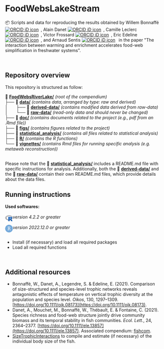# FoodWebsLakeStream
📦 Scripts and data for reproducing the results obtained by Willem Bonnaffé <a itemprop="sameAs" content="https://orcid.org/0000-0002-5053-8891" href="https://orcid.org/0000-0002-5053-8891" target="orcid.widget" rel="noopener noreferrer" style="vertical-align:top;"><img src="https://orcid.org/sites/default/files/images/orcid_16x16.png" style="width:1em;margin-right:.5em;" alt="ORCID iD icon"></a>, Alain Danet <a itemprop="sameAs" content="https://orcid.org/0000-0002-1592-9483" href="https://orcid.org/0000-0002-1592-9483" target="orcid.widget" rel="noopener noreferrer" style="vertical-align:top;"><img src="https://orcid.org/sites/default/files/images/orcid_16x16.png" style="width:1em;margin-right:.5em;" alt="ORCID iD icon"></a>, Camille Leclerc <a itemprop="sameAs" content="https://orcid.org/0000-0001-5830-1787" href="https://orcid.org/0000-0001-5830-1787" target="orcid.widget" rel="noopener noreferrer" style="vertical-align:top;"><img src="https://orcid.org/sites/default/files/images/orcid_16x16.png" style="width:1em;margin-right:.5em;" alt="ORCID iD icon"></a>, Victor Frossard <a itemprop="sameAs" content="https://orcid.org/0000-0003-1338-4739" href="https://orcid.org/0000-0003-1338-4739" target="orcid.widget" rel="noopener noreferrer" style="vertical-align:top;"><img src="https://orcid.org/sites/default/files/images/orcid_16x16.png" style="width:1em;margin-right:.5em;" alt="ORCID iD icon"></a>, Eric Edeline <a itemprop="sameAs" content="https://orcid.org/0000-0003-4963-4453" href="https://orcid.org/0000-0003-4963-4453" target="orcid.widget" rel="noopener noreferrer" style="vertical-align:top;"><img src="https://orcid.org/sites/default/files/images/orcid_16x16.png" style="width:1em;margin-right:.5em;" alt="ORCID iD icon"></a>, and Arnaud Sentis <a itemprop="sameAs" content="https://orcid.org/0000-0003-4617-3620" href="https://orcid.org/0000-0003-4617-3620" target="orcid.widget" rel="noopener noreferrer" style="vertical-align:top;"><img src="https://orcid.org/sites/default/files/images/orcid_16x16.png" style="width:1em;margin-right:.5em;" alt="ORCID iD icon"></a> in the paper "The interaction between warming and enrichment accelerates food-web simplification in freshwater systems".


<br />

## Repository overview
This repository is structured as follow:

:file_folder: [**FoodWebsRiverLake/**](https://github.com/CamilleLeclerc/FoodWebsLakeStream) *(root of the compendium)*  
├── :file_folder: [**data/**](https://github.com/CamilleLeclerc/FoodWebsLakeStream/tree/master/data) *(contains data, arranged by type: raw and derived)*  
│ &nbsp;  &nbsp;  &nbsp; ├── :file_folder: [**derived-data/**](https://github.com/CamilleLeclerc/FoodWebsLakeStream/tree/master/data/derived-data) *(contains modified data derived from raw-data)*  
│ &nbsp;  &nbsp;  &nbsp; └── :file_folder: [**raw-data/**](https://github.com/CamilleLeclerc/FoodWebsLakeStream/tree/master/data/raw-data) *(read-only data and should never be changed)*       
├── :file_folder: [**doc/**](https://github.com/CamilleLeclerc/FoodWebsLakeStream/tree/main/doc) *(contains documents related to the project (e.g., pdf from an .Rmd file))*  
├── :file_folder: [**figs/**](https://github.com/CamilleLeclerc/FoodWebsLakeStream/tree/main/figs) *(contains figures related to the project)*   
├── :file_folder: [**statistical_analysis/**](https://github.com/CamilleLeclerc/FoodWebsLakeStream/tree/main/statistical_analysis) *(contains all files related to statistical analysis)*   
├── :file_folder: [**R/**](https://github.com/CamilleLeclerc/FoodWebsLakeStream/tree/main/R) *(contains the R functions)*  
└── :file_folder: [**vignettes/**](https://github.com/CamilleLeclerc/FoodWebsLakeStream/tree/master/vignettes) *(contains Rmd files for running specific analysis (e.g. metaweb reconstruction))*  
<br />

Please note that the :file_folder: [**statistical_analysis/**](https://github.com/CamilleLeclerc/FoodWebsLakeStream/tree/main/statistical_analysis) includes a README.md file with specific instructions for analysis. Additionally, both the :file_folder: [**derived-data/**](https://github.com/CamilleLeclerc/FoodWebsLakeStream/tree/master/data/derived-data) and the :file_folder: [**raw-data/**](https://github.com/CamilleLeclerc/FoodWebsLakeStream/tree/master/data/raw-data) contain their own README.md files, which provide details about the data files.
<br />

## Running instructions
**Used softwares:**  
<br />
<img align="left" width="25" src="https://github.com/devicons/devicon/blob/master/icons/r/r-original.svg">*version 4.2.2 or greater*
<br />
<br />
<img align="left" width="25" src="https://github.com/devicons/devicon/blob/master/icons/rstudio/rstudio-original.svg">*version 2022.12.0 or greater* 
<br />
<br />
* Install (if necessary) and load all required packages
* Load all required functions
<br />

## Additional resources
* Bonnaffé, W., Danet, A., Legendre, S. & Edeline, E. (2021). Comparison of size-structured and species-level trophic networks reveals antagonistic effects of temperature on vertical trophic diversity at the population and species level. *Oikos*, 130, 1297–1309. [https://doi.org/10.1111/oik.08173](https://doi.org/10.1111/oik.08173).
* Danet, A., Mouchet, M., Bonnaffé, W., Thébault, E. & Fontaine, C. (2021). Species richness and food-web structure jointly drive community biomass and its temporal stability in fish communities. *Ecol. Lett.*, 24, 2364–2377. [https://doi.org/10.1111/ele.13857](https://doi.org/10.1111/ele.13857). Associated compendium: [fishcom](https://github.com/alaindanet/fishcom).
* [SizeTrophicInteractions](https://github.com/alaindanet/SizeTrophicInteractions) to compile and estimate (if necessary) of the individual body size of the fish.
